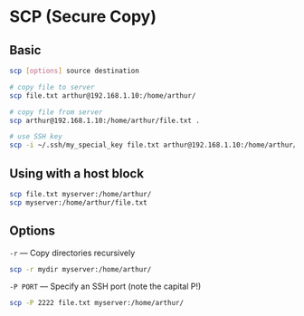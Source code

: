 # SCP (Secure Copy)

## Basic

```bash
scp [options] source destination

# copy file to server
scp file.txt arthur@192.168.1.10:/home/arthur/

# copy file from server
scp arthur@192.168.1.10:/home/arthur/file.txt .

# use SSH key
scp -i ~/.ssh/my_special_key file.txt arthur@192.168.1.10:/home/arthur/
```

## Using with a host block

```bash
scp file.txt myserver:/home/arthur/
scp myserver:/home/arthur/file.txt
```

## Options

`-r` — Copy directories recursively

```bash
scp -r mydir myserver:/home/arthur/
```

`-P PORT` — Specify an SSH port (note the capital P!)

```bash
scp -P 2222 file.txt myserver:/home/arthur/
```
